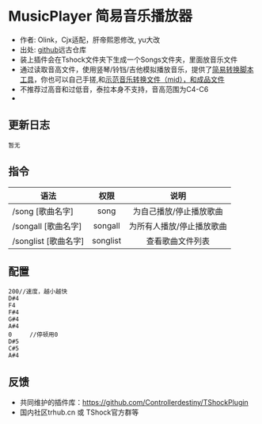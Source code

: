 # MusicPlayer 简易音乐播放器

- 作者: Olink，Cjx适配，肝帝熙恩修改, yu大改
- 出处: [github](https://github.com/Olink/SongPlayer)远古仓库
- 装上插件会在Tshock文件夹下生成一个Songs文件夹，里面放音乐文件
- 通过读取音高文件，使用竖琴/铃铛/吉他模拟播放音乐，提供了[简易转换脚本工具]()，你也可以自己手搓,和[示范音乐转换文件（mid），和成品文件]()
- 不推荐过高音和过低音，泰拉本身不支持，音高范围为C4-C6
- 
## 更新日志

```
暂无
```

## 指令

| 语法           |        权限         |   说明   |
| -------------- | :-----------------: | :------: |
| /song [歌曲名字] | song  | 为自己播放/停止播放歌曲 |
| /songall [歌曲名字] | songall   | 为所有人播放/停止播放歌曲 |
| /songlist [歌曲名字] | songlist   | 查看歌曲文件列表 |

## 配置
```
200//速度，越小越快
D#4
F4
F#4
G#4
A#4
0     //停顿用0
D#5
C#5
A#4
```
## 反馈
- 共同维护的插件库：https://github.com/Controllerdestiny/TShockPlugin
- 国内社区trhub.cn 或 TShock官方群等